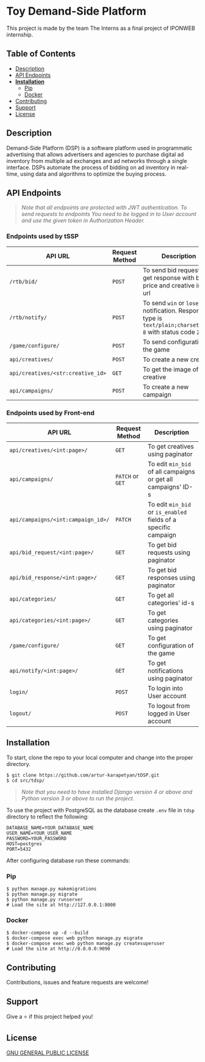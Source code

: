 # Toy Demand-Side Platform

This project is made by the team The Interns as a final project of IPONWEB internship.

## Table of Contents

* [Description](#description)
* [API Endpoints](#api-endpoints)
* **[Installation](#installation)**
    * [Pip](#pip)
    * [Docker](#docker)
* [Contributing](#contributing)
* [Support](#support)
* [License](#license)

## Description

Demand-Side Platform (DSP) is a software platform used in programmatic advertising that allows advertisers and agencies
to purchase digital ad inventory from multiple ad exchanges and ad networks through a single interface. DSPs automate
the process of bidding on ad inventory in real-time, using data and algorithms to optimize the buying process.

## API Endpoints

> _Note that all endpoints are protected with JWT authentication. To send requests to endpoints You need to be logged in
to User account and use the given token in Authorization Header._

### Endpoints used by tSSP

| API URL                           | Request Method | Description                                                                                              |
|-----------------------------------|----------------|----------------------------------------------------------------------------------------------------------|
| `/rtb/bid/`                       | `POST`         | To send bid request and get response with bid price and creative image url                               |
| `/rtb/notify/`                    | `POST`         | To send `win` or `lose` notification. Response type is `text/plain;charset=UTF-8` with status code `200` |
| `/game/configure/`                | `POST`         | To send configuration of the game                                                                        |
| `api/creatives/`                  | `POST`         | To create a new creative                                                                                 |
| `api/creatives/<str:creative_id>` | `GET`          | To get the image of the creative                                                                         |
| `api/campaigns/`                  | `POST`         | To create a new campaign                                                                                 |

### Endpoints used by Front-end

| API URL                            | Request Method   | Description                                                     |
|------------------------------------|------------------|-----------------------------------------------------------------|
| `api/creatives/<int:page>/`        | `GET`            | To get creatives using paginator                                |
| `api/campaigns/`                   | `PATCH` or `GET` | To edit `min_bid` of all campaigns or get all campaigns' ID-s   |
| `api/campaigns/<int:campaign_id>/` | `PATCH`          | To edit `min_bid` or `is_enabled` fields of a specific campaign |
| `api/bid_request/<int:page>/`      | `GET`            | To get bid requests using paginator                             |
| `api/bid_response/<int:page>/`     | `GET`            | To get bid responses using paginator                            |
| `api/categories/`                  | `GET`            | To get all categories' id-s                                     |
| `api/categories/<int:page>/`       | `GET`            | To get categories using paginator                               |
| `/game/configure/`                 | `GET`            | To get configuration of the game                                |
| `api/notify/<int:page>/`           | `GET`            | To get notifications using paginator                            |
| `login/`                           | `POST`           | To login into User account                                      |
| `logout/`                          | `POST`           | To logout from logged in User account                           |

## Installation

To start, clone the repo to your local computer and change into the proper directory.

```
$ git clone https://github.com/artur-karapetyan/tDSP.git
$ cd src/tdsp/
```

> _Note that you need to have installed Django version 4 or above and Python version 3 or above to run the project._

To use the project with PostgreSQL as the database create `.env` file in `tdsp` directory to reflect the following:

```
DATABASE_NAME=YOUR_DATABASE_NAME
USER_NAME=YOUR_USER_NAME
PASSWORD=YOUR_PASSWORD
HOST=postgres
PORT=5432
```

After configuring database run these commands:

### Pip

```
$ python manage.py makemigrations
$ python manage.py migrate
$ python manage.py runserver
# Load the site at http://127.0.0.1:8000
```

### Docker

```
$ docker-compose up -d --build
$ docker-compose exec web python manage.py migrate
$ docker-compose exec web python manage.py createsuperuser
# Load the site at http://0.0.0.0:9090
```

## Contributing

Contributions, issues and feature requests are welcome!

## Support

Give a ⭐️ if this project helped you!

## License

[GNU GENERAL PUBLIC LICENSE](LICENSE)